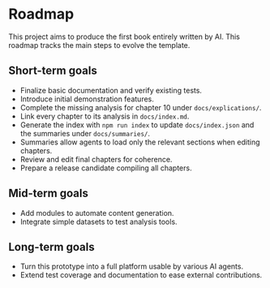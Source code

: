 # Roadmap

This project aims to produce the first book entirely written by AI. This roadmap tracks the main steps to evolve the template.

## Short-term goals
- Finalize basic documentation and verify existing tests.
- Introduce initial demonstration features.
- Complete the missing analysis for chapter 10 under `docs/explications/`.
- Link every chapter to its analysis in `docs/index.md`.
- Generate the index with `npm run index` to update `docs/index.json` and the summaries under `docs/summaries/`.
- Summaries allow agents to load only the relevant sections when editing chapters.
- Review and edit final chapters for coherence.
- Prepare a release candidate compiling all chapters.

## Mid-term goals
- Add modules to automate content generation.
- Integrate simple datasets to test analysis tools.

## Long-term goals
- Turn this prototype into a full platform usable by various AI agents.
- Extend test coverage and documentation to ease external contributions.
